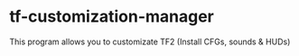 # tf-customization-manager
This program allows you to customizate TF2 (Install CFGs, sounds &amp; HUDs)
